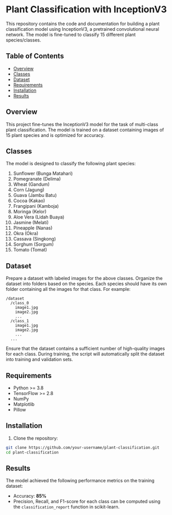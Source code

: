 # Plant Classification with InceptionV3

This repository contains the code and documentation for building a plant classification model using InceptionV3, a pretrained convolutional neural network. The model is fine-tuned to classify 15 different plant species/classes.

## Table of Contents

- [Overview](#overview)
- [Classes](#classes)
- [Dataset](#dataset)
- [Requirements](#requirements)
- [Installation](#installation)
- [Results](#results)
  
## Overview

This project fine-tunes the InceptionV3 model for the task of multi-class plant classification. The model is trained on a dataset containing images of 15 plant species and is optimized for accuracy.

## Classes

The model is designed to classify the following plant species:

1. Sunflower (Bunga Matahari)
2. Pomegranate (Delima)
3. Wheat (Gandum)
4. Corn (Jagung)
5. Guava (Jambu Batu)
6. Cocoa (Kakao)
7. Frangipani (Kamboja)
8. Moringa (Kelor)
9. Aloe Vera (Lidah Buaya)
10. Jasmine (Melati)
11. Pineapple (Nanas)
12. Okra (Okra)
13. Cassava (Singkong)
14. Sorghum (Sorgum)
15. Tomato (Tomat)

## Dataset

Prepare a dataset with labeled images for the above classes. Organize the dataset into folders based on the species. Each species should have its own folder containing all the images for that class. For example:

```
/dataset
  /class_0
    image1.jpg
    image2.jpg
    ...
  /class_1
    image1.jpg
    image2.jpg
    ...
  ...
```

Ensure that the dataset contains a sufficient number of high-quality images for each class. During training, the script will automatically split the dataset into training and validation sets.

## Requirements

- Python >= 3.8
- TensorFlow >= 2.8
- NumPy
- Matplotlib
- Pillow

## Installation

1. Clone the repository:

```bash
git clone https://github.com/your-username/plant-classification.git
cd plant-classification
```

## Results

The model achieved the following performance metrics on the training dataset:

- Accuracy: **85%**
- Precision, Recall, and F1-score for each class can be computed using the `classification_report` function in scikit-learn.
